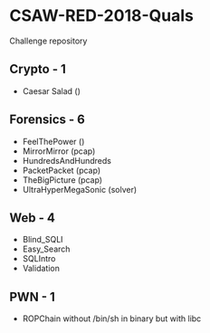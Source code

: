 # CSAW-RED-2018-Quals
Challenge repository

## Crypto - 1
- Caesar Salad ()

## Forensics - 6
- FeelThePower ()
- MirrorMirror (pcap)
- HundredsAndHundreds
- PacketPacket (pcap)
- TheBigPicture (pcap)
- UltraHyperMegaSonic (solver)

## Web - 4
- Blind_SQLI
- Easy_Search
- SQLIntro
- Validation 

## PWN - 1
- ROPChain without /bin/sh in binary but with libc
